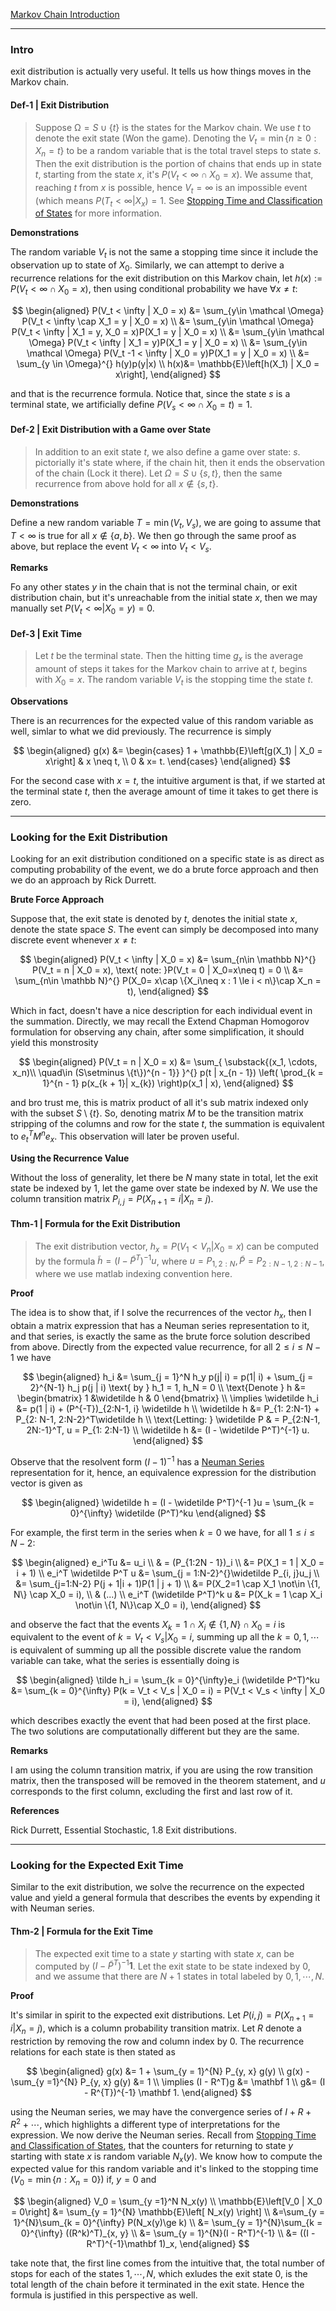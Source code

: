 [Markov Chain Introduction](Markov%20Chain%20Introduction.md)


---
### **Intro**

exit distribution is actually very useful. It tells us how things moves in the Markov chain. 

#### **Def-1 | Exit Distribution**
> Suppose $\mathcal \Omega = S\cup \{t\}$ is the states for the Markov chain. We use $t$ to denote the exit state (Won the game). Denoting the $V_t = \min\{n \ge 0 : X_n = t\}$ to be a random variable that is the total travel steps to state $s$. Then the exit distribution is the portion of chains that ends up in state $t$, starting from the state $x$, it's $P(V_t < \infty \cap X_0 = x)$. We assume that, reaching $t$ from $x$ is possible, hence $V_t = \infty$ is an impossible event (which means $P(T_t < \infty | X_x) = 1$. See [Stopping Time and Classification of States](Stopping%20Time%20and%20Classification%20of%20States.md) for more information. 

**Demonstrations**

The random variable $V_t$ is not the same a stopping time since it include the observation up to state of $X_0$. Similarly, we can attempt to derive a recurrence relations for the exit distribution on this Markov chain, let $h(x):= P(V_t < \infty \cap X_0 = x)$, then using conditional probability we have $\forall x \neq t$: 

$$
\begin{aligned}
    P(V_t < \infty | X_0 = x) &= \sum_{y\in \mathcal \Omega}
    P(V_t < \infty \cap X_1 = y | X_0 = x)
    \\
    &= 
    \sum_{y\in \mathcal \Omega}
    P(V_t < \infty | X_1 = y, X_0 = x)P(X_1 = y | X_0 = x)
    \\
    &= \sum_{y\in \mathcal \Omega}
    P(V_t < \infty | X_1 = y)P(X_1 = y | X_0 = x)
    \\
    &= 
    \sum_{y\in \mathcal \Omega}
    P(V_t -1 < \infty | X_0 = y)P(X_1 = y | X_0 = x)
    \\
    &= \sum_{y \in \Omega}^{}
    h(y)p(y|x)
    \\
    h(x)&= \mathbb{E}\left[h(X_1) | X_0 = x\right], 
\end{aligned}
$$

and that is the recurrence formula. Notice that, since the state $s$ is a terminal state, we artificially define $P(V_s < \infty \cap X_0 = t) = 1$. 


#### **Def-2 | Exit Distribution with a Game over State**
> In addition to an exit state $t$, we also define a game over state: $s$. pictorially it's state where, if the chain hit, then it ends the observation of the chain (Lock it there). Let $\Omega = S\cup \{s, t\}$, then the same recurrence from above hold for all $x\not\in \{s, t\}$. 

**Demonstrations**

Define a new random variable $T = \min(V_t, V_s)$, we are going to assume that $T < \infty$ is true for all $x\not\in \{a, b\}$. We then go through the same proof as above, but replace the event $V_t < \infty$ into $V_t < V_s$. 

**Remarks**

Fo any other states $y$ in the chain that is not the terminal chain, or exit distribution chain, but it's unreachable from the initial state $x$, then we may manually set $P(V_t < \infty | X_0 = y) = 0$. 

#### **Def-3 | Exit Time**
> Let $t$ be the terminal state. Then the hitting time $g_x$ is the average amount of steps it takes for the Markov chain to arrive at $t$, begins with $X_0 = x$. The random variable $V_t$ is the stopping time the state $t$. 

**Observations**

There is an recurrences for the expected value of this random variable as well, simlar to what we did previously. The recurrence is simply

$$
\begin{aligned}
    g(x) &= \begin{cases}
        1 + \mathbb{E}\left[g(X_1) | X_0 = x\right] & x \neq t,
        \\
        0 & x= t. 
    \end{cases}
\end{aligned}
$$

For the second case with $x = t$, the intuitive argument is that, if we started at the terminal state $t$, then the average amount of time it takes to get there is zero. 


---
### **Looking for the Exit Distribution**

Looking for an exit distribution conditioned on a specific state is as direct as computing probability of the event, we do a brute force approach and then we do an approach by Rick Durrett. 

**Brute Force Approach**

Suppose that, the exit state is denoted by $t$, denotes the initial state $x$, denote the state space $S$. The event can simply be decomposed into many discrete event whenever $x \neq t$:

$$
\begin{aligned}
    P(V_t < \infty | X_0 = x) 
    &= \sum_{n\in \mathbb N}^{} P(V_t = n | X_0 = x), \text{ note: }P(V_t = 0 | X_0=x\neq t) = 0
    \\
    &= \sum_{n\in \mathbb N}^{}
    P(X_0= x\cap \{X_i\neq x : 1 \le i < n\}\cap X_n = t),
\end{aligned}
$$

Which in fact, doesn't have a nice description for each individual event in the summation. Directly, we may recall the Extend Chapman Homogorov formulation for observing any chain, after some simplification, it should yield this monstrosity

$$
\begin{aligned}
    P(V_t = n | X_0 = x) &= 
    \sum_{
        \substack{(x_1, \cdots, x_n)\\ \quad\in (S\setminus \{t\})^{n - 1}}
    }^{}
    p(t | x_{n - 1}) \left(
        \prod_{k = 1}^{n - 1} p(x_{k + 1}| x_{k})
    \right)p(x_1 | x), 
\end{aligned}
$$

and bro trust me, this is matrix product of all it's sub matrix indexed only with the subset $S\setminus \{t\}$. So, denoting matrix $M$ to be the transition matrix stripping of the columns and row for the state $t$, the summation is equivalent to $e_t^T M^{n}e_x$. This observation will later be proven useful. 


**Using the Recurrence Value**

Without the loss of generality, let there be $N$ many state in total, let the exit state be indexed by $1$, let the game over state be indexed by $N$. We use the column transition matrix $P_{i, j} = P(X_{n + 1} = i | X_{n} = j)$. 

#### **Thm-1 | Formula for the Exit Distribution**
> The exit distribution vector, $h_x = P(V_1 < V_n | X_0 = x)$ can be computed by the formula $\widetilde h = (I - \widetilde P^T)^{-1}u$, where $u = P_{1, 2:N}, \widetilde P= P_{2:N-1, 2:N-1}$, where we use matlab indexing convention here. 

**Proof**

The idea is to show that, if I solve the recurrences of the vector $h_x$, then I obtain a matrix expression that has a Neuman series representation to it, and that series, is exactly the same as the brute force solution described from above. Directly from the expected value recurrence, for all $2 \le i \le N - 1$ we have

$$
\begin{aligned}
    h_i &= 
    \sum_{j = 1}^N h_y p(j| i) 
    = p(1| i) + \sum_{j = 2}^{N-1} h_j p(j | i) \text{ by } h_1 = 1, h_N = 0
    \\
    \text{Denote } h &= \begin{bmatrix}
        1 &\widetilde h & 0
    \end{bmatrix}
    \\
    \implies 
    \widetilde h_i 
    &= p(1 | i) + (P^{-T})_{2:N-1, i} \widetilde h
    \\
    \widetilde h &= 
    P_{1: 2:N-1} + P_{2: N-1, 2:N-2}^T\widetilde h
    \\
    \text{Letting: } \widetilde P & = P_{2:N-1, 2N:-1}^T, 
    u = P_{1: 2:N-1}
    \\
    \widetilde h &= (I - \widetilde P^T)^{-1} u. 
\end{aligned}
$$

Observe that the resolvent form $(I - 1)^{-1}$ has a [Neuman Series](../MATH%20700%20Master%20Thesis/Neuman%20Series.md) representation for it, hence, an equivalence expression for the distribution vector is given as 

$$
\begin{aligned}
    \widetilde h = (I - \widetilde P^T)^{-1 }u = \sum_{k = 0}^{\infty} \widetilde (P^T)^ku
\end{aligned}
$$

For example, the first term in the series when $k= 0$ we have, for all $1 \le i \le N-2$: 

$$
\begin{aligned}
    e_i^Tu &= u_i 
    \\
    & = (P_{1:2N - 1})_i 
    \\
    &= P(X_1 = 1 | X_0 = i + 1)
    \\
    e_i^T \widetilde P^T u &= \sum_{j = 1:N-2}^{}\widetilde P_{i, j}u_j
    \\
    &= \sum_{j=1:N-2} P(j + 1|i + 1)P(1 | j + 1)
    \\
    &= P(X_2=1 \cap X_1 \not\in \{1, N\} \cap X_0 = i), 
    \\
    & (...)
    \\
    e_i^T (\widetilde P^T)^k u &= 
    P(X_k = 1 \cap X_i \not\in \{1, N\}\cap X_0 = i), 
\end{aligned}
$$

and observe the fact that the events $X_k = 1 \cap X_i \not\in \{1, N\}\cap X_0 = i$ is equivalent to the event of $k = V_t < V_s | X_0 = i$, summing up all the $k=0, 1, \cdots$ is equivalent of summing up all the possible discrete value the random variable can take, what the series is essentially doing is

$$
\begin{aligned}
    \tilde h_i = \sum_{k = 0}^{\infty}e_i (\widetilde P^T)^ku
    &= 
    \sum_{k = 0}^{\infty} 
    P(k = V_t < V_s | X_0 = i) = P(V_t < V_s < \infty | X_0 = i), 
\end{aligned}
$$

which describes exactly the event that had been posed at the first place. The two solutions are computationally different but they are the same. 

**Remarks**

I am using the column transition matrix, if you are using the row transition matrix, then the transposed will be removed in the theorem statement, and $u$ corresponds to the first column, excluding the first and last row of it. 

**References**

Rick Durrett, Essential Stochastic, 1.8 Exit distributions. 


---
### **Looking for the Expected Exit Time**

Similar to the exit distribution, we solve the recurrence on the expected value and yield a general formula that describes the events by expending it with Neuman series. 


#### **Thm-2 | Formula for the Exit Time**
> The expected exit time to a state $y$ starting with state $x$, can be computed by $(I - \widetilde P^T)^{-1}\mathbf 1$. Let the exit state to be state indexed by $0$, and we assume that there are $N + 1$ states in total labeled by $0, 1, \cdots, N$. 

**Proof**

It's similar in spirit to the expected exit distributions. Let $P(i, j) = P(X_{n + 1} = i | X_n = j)$, which is a column probability transition matrix. Let $R$ denote a restriction by removing the row and column index by $0$. The recurrence relations for each state is then stated as 

$$
\begin{aligned}
    g(x) &= 1 + \sum_{y = 1}^{N} P_{y, x} g(y)
    \\
    g(x) - \sum_{y =1}^{N} P_{y, x} g(y) &= 1
    \\
    \implies (I - R^T)g &= \mathbf 1
    \\
    g&= (I - R^{T})^{-1} \mathbf 1. 
\end{aligned}
$$


using the Neuman series, we may have the convergence series of $I + R + R^2 + \cdots$, which highlights a different type of interpretations for the expression. We now derive the Neuman series. Recall from [Stopping Time and Classification of States](Stopping%20Time%20and%20Classification%20of%20States.md), that the counters for returning to state $y$ starting with state $x$ is random variable $N_x(y)$. We know how to compute the expected value for this random variable and it's linked to the stopping time ($V_0 = \min\{n : X_n = 0\}$) if, $y = 0$ and 

$$
\begin{aligned}
    V_0 = \sum_{y =1}^N N_x(y)
    \\
    \mathbb{E}\left[V_0 | X_0 = 0\right] &= 
    \sum_{y = 1}^{N}
    \mathbb{E}\left[
        N_x(y)
    \right]
    \\
    &=\sum_{y = 1}^{N}\sum_{k = 0}^{\infty}
        P(N_x(y)\ge k)
    \\
    &= \sum_{y = 1}^{N}\sum_{k = 0}^{\infty}
        ((R^k)^T)_{x, y}
    \\
    &= \sum_{y = 1}^{N}(I - R^T)^{-1}
    \\
    &= ((I - R^T)^{-1}\mathbf 1)_x,
\end{aligned}
$$

take note that, the first line comes from the intuitive that, the total number of stops for each of the states $1, \cdots, N$, which exludes the exit state $0$, is the total length of the chain before it terminated in the exit state. Hence the formula is justified in this perspective as well. 
